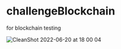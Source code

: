 # challengeBlockchain
for blockchain testing

![CleanShot 2022-06-20 at 18 00 04](https://user-images.githubusercontent.com/51335192/174696306-75b49b77-8fd1-4fa6-b850-19e333df3784.png)

